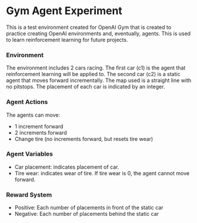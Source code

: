 # Gym Agent Experiment

This is a test environment created for OpenAI Gym that is created to practice creating OpenAI environments and, eventually, agents. This is used to learn reinforcement learning for future projects.

### Environment
The environment includes 2 cars racing. The first car (c1) is the agent that reinforcement learning will be applied to. The second car (c2) is a static agent that moves forward incrementally. The map used is a straight line with no pitstops. The placement of each car is indicated by an integer.

### Agent Actions
The agents can move:
 * 1 increment forward
 * 2 increments forward
 * Change tire (no increments forward, but resets tire wear)
 
 ### Agent Variables
 * Car placement: indicates placement of car.
 * Tire wear: indicates wear of tire. If tire wear is 0, the agent cannot move forward.
 
 ### Reward System
 * Positive: Each number of placements in front of the static car
 * Negative: Each number of placements behind the static car
